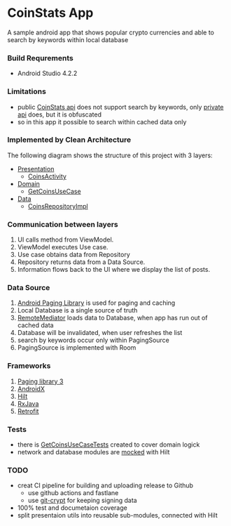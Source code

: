 # CoinStats App
A sample android app that shows popular crypto currencies and able to search by keywords within local database

### Build Requrements
- Android Studio 4.2.2

### Limitations
- public [CoinStats api](https://documenter.getpostman.com/view/5734027/RzZ6Hzr3) does not support search by keywords, only [private api](https://api.coin-stats.com/v4/coins?&limit=5&keyword=doge) does, but it is obfuscated
- so in this app it possible to search within cached data only

### Implemented by Clean Architecture
The following diagram shows the structure of this project with 3 layers:
- [Presentation](/app/src/main/java/com/coinstats/app/presentation)
  - [CoinsActivity](app/src/main/java/com/coinstats/app/presentation/coins/CoinsActivity.kt)
- [Domain](/app/src/main/java/com/coinstats/app/domain)
  - [GetCoinsUseCase](app/src/main/java/com/coinstats/app/domain/usecase/GetCoinsUseCase.kt) 
- [Data](/app/src/main/java/com/coinstats/app/data)
  - [CoinsRepositoryImpl](app/src/main/java/com/coinstats/app/data/repository/CoinsRepositoryImpl.kt) 
  
### Communication between layers

1. UI calls method from ViewModel.
1. ViewModel executes Use case.
1. Use case obtains data from Repository
1. Repository returns data from a Data Source.
1. Information flows back to the UI where we display the list of posts.

### Data Source

1. [Android Paging Library](https://developer.android.com/jetpack/androidx/releases/paging#paging-*-3.0.0) is used for paging and caching
1. Local Database is a single source of truth
1. [RemoteMediator](app/src/main/java/com/coinstats/app/data/repository/paging/PageKeyedRemoteMediator.kt) loads data to Database, when app has run out of cached data
1. Database will be invalidated, when user refreshes the list
1. search by keywords occur only within PagingSource
1. PagingSource is implemented with Room


### Frameworks

1. [Paging library 3](https://developer.android.com/jetpack/androidx/releases/paging#paging-*-3.0.0)
1. [AndroidX](https://developer.android.com/jetpack/androidx)
1. [Hilt](https://dagger.dev/hilt/)
1. [RxJava](https://github.com/ReactiveX/RxJava)
1. [Retrofit](https://square.github.io/retrofit/)

### Tests
- there is [GetCoinsUseCaseTests](app/src/androidTest/java/com/coinstats/app/GetCoinsUseCaseTests.kt) created to cover domain logick
- network and database modules are [mocked](app/src/androidTest/java/com/coinstats/app/mock/) with Hilt

### TODO
- creat CI pipeline for building and uploading release to Github
  - use github actions and fastlane
  - use [git-crypt](https://github.com/AGWA/git-crypt) for keeping signing data
- 100% test and documetaion coverage
- split presentaion utils into reusable sub-modules, connected with Hilt